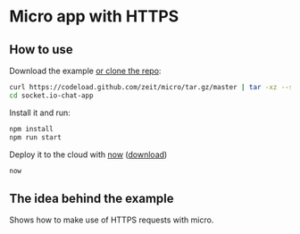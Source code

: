 # Micro app with HTTPS

## How to use

Download the example [or clone the repo](https://github.com/zeit/micro):

```bash
curl https://codeload.github.com/zeit/micro/tar.gz/master | tar -xz --strip=2 micro-master/examples/with-https
cd socket.io-chat-app
```

Install it and run:

```bash
npm install
npm run start
```

Deploy it to the cloud with [now](https://zeit.co/now) ([download](https://zeit.co/download))

```bash
now
```

## The idea behind the example

Shows how to make use of HTTPS requests with micro.
